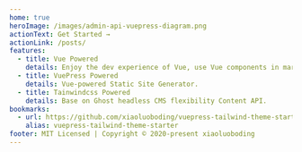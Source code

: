 ```yaml
---
home: true
heroImage: /images/admin-api-vuepress-diagram.png
actionText: Get Started →
actionLink: /posts/
features:
  - title: Vue Powered
    details: Enjoy the dev experience of Vue, use Vue components in markdown, and develop custom themes with Vue.
  - title: VuePress Powered
    details: Vue-powered Static Site Generator.
  - title: Tainwindcss Powered
    details: Base on Ghost headless CMS flexibility Content API.
bookmarks:
  - url: https://github.com/xiaoluoboding/vuepress-tailwind-theme-starter
    alias: vuepress-tailwind-theme-starter
footer: MIT Licensed | Copyright © 2020-present xiaoluoboding
---
```

